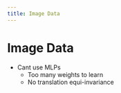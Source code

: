 ```yaml
---
title: Image Data
---
```


# Image Data
- Cant use MLPs 
	- Too many weights to learn
	- No translation equi-invariance
























